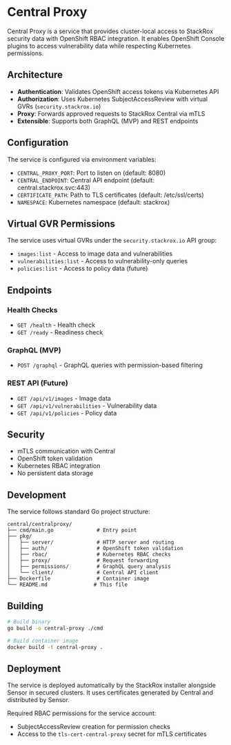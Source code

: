 # Central Proxy

Central Proxy is a service that provides cluster-local access to StackRox security data with OpenShift RBAC integration. It enables OpenShift Console plugins to access vulnerability data while respecting Kubernetes permissions.

## Architecture

- **Authentication**: Validates OpenShift access tokens via Kubernetes API
- **Authorization**: Uses Kubernetes SubjectAccessReview with virtual GVRs (`security.stackrox.io`)
- **Proxy**: Forwards approved requests to StackRox Central via mTLS
- **Extensible**: Supports both GraphQL (MVP) and REST endpoints

## Configuration

The service is configured via environment variables:

- `CENTRAL_PROXY_PORT`: Port to listen on (default: 8080)
- `CENTRAL_ENDPOINT`: Central API endpoint (default: central.stackrox.svc:443)
- `CERTIFICATE_PATH`: Path to TLS certificates (default: /etc/ssl/certs)
- `NAMESPACE`: Kubernetes namespace (default: stackrox)

## Virtual GVR Permissions

The service uses virtual GVRs under the `security.stackrox.io` API group:

- `images:list` - Access to image data and vulnerabilities
- `vulnerabilities:list` - Access to vulnerability-only queries
- `policies:list` - Access to policy data (future)

## Endpoints

### Health Checks
- `GET /health` - Health check
- `GET /ready` - Readiness check

### GraphQL (MVP)
- `POST /graphql` - GraphQL queries with permission-based filtering

### REST API (Future)
- `GET /api/v1/images` - Image data
- `GET /api/v1/vulnerabilities` - Vulnerability data
- `GET /api/v1/policies` - Policy data

## Security

- mTLS communication with Central
- OpenShift token validation
- Kubernetes RBAC integration
- No persistent data storage

## Development

The service follows standard Go project structure:

```
central/centralproxy/
├── cmd/main.go              # Entry point
├── pkg/
│   ├── server/              # HTTP server and routing
│   ├── auth/                # OpenShift token validation
│   ├── rbac/                # Kubernetes RBAC checks
│   ├── proxy/               # Request forwarding
│   ├── permissions/         # GraphQL query analysis
│   └── client/              # Central API client
├── Dockerfile               # Container image
└── README.md               # This file
```

## Building

```bash
# Build binary
go build -o central-proxy ./cmd

# Build container image
docker build -t central-proxy .
```

## Deployment

The service is deployed automatically by the StackRox installer alongside Sensor in secured clusters. It uses certificates generated by Central and distributed by Sensor.

Required RBAC permissions for the service account:
- SubjectAccessReview creation for permission checks
- Access to the `tls-cert-central-proxy` secret for mTLS certificates